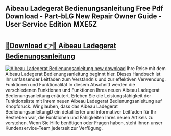 ## Aibeau Ladegerat Bedienungsanleitung Free Pdf Download - Part-bLG New Repair Owner Guide - User Service Edition MXE5Z

# <h2><a href="http://df63qd.blite.top/?on=Aibeau+Ladegerat+Bedienungsanleitung">🔗Download 👉🔴 Aibeau Ladegerat Bedienungsanleitung</a></h2>

[![Aibeau Ladegerat Bedienungsanleitung new download](https://i.imgur.com/lujVjoI.png)](http://df63qd.blite.top/?on=Aibeau+Ladegerat+Bedienungsanleitung)
Ihre Reise mit dem Aibeau Ladegerat Bedienungsanleitung beginnt hier. Dieses Handbuch ist Ihr umfassender Leitfaden zum Verständnis und zur effektiven Verwendung. Funktionen und Funktionalität In diesem Abschnitt werden die verschiedenen Funktionen und Funktionen Ihres neuen Aibeau Ladegerat Bedienungsanleitung erläutert. Erleben Sie die Leistungsfähigkeit der Funktionsliste mit Ihrem neuen Aibeau Ladegerat Bedienungsanleitung auf Knopfdruck. Wir glauben, dass das Aibeau Ladegerat BedienungsanleitungD ein detaillierter und informativer Leitfaden für Ihr Bestreben war, die Funktionen und Fähigkeiten Ihres neuen Artikels zu verstehen. Wenn Sie Hilfe benötigen oder Fragen haben, steht Ihnen unser Kundenservice-Team jederzeit zur Verfügung.
